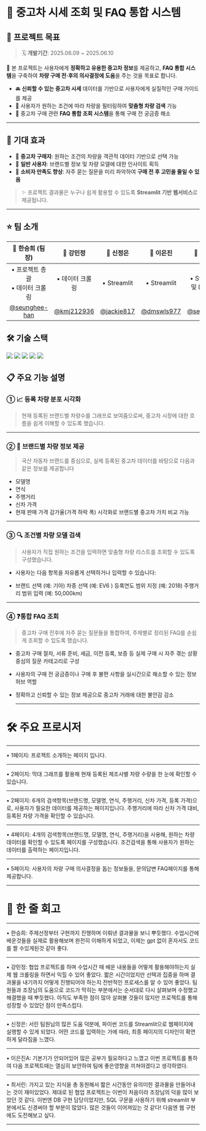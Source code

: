 # 🚗 중고차 시세 조회 및 FAQ 통합 시스템

## 📌 프로젝트 목표
> 🗓 **개발기간**: 2025.06.09 ~ 2025.06.10  

🎯 본 프로젝트는 사용자에게 **정확하고 유용한 중고차 정보**를 제공하고,
**FAQ 통합 시스템**을 구축하여 **차량 구매 전·후의 의사결정에 도움**을 주는 것을 목표로 합니다.

- 🚘 **신뢰할 수 있는 중고차 시세** 데이터를 기반으로 사용자에게 실질적인 구매 가이드를 제공  
- 🧠 사용자가 원하는 조건에 따라 차량을 필터링하여 **맞춤형 차량 검색** 가능  
- 🏢 중고차 구매 관련 **FAQ 통합 조회 시스템**을 통해 구매 전 궁금증 해소 

---



## 📎 기대 효과

- 📌 **중고차 구매자**: 원하는 조건의 차량을 객관적 데이터 기반으로 선택 가능  
- 📌 **일반 사용자**: 브랜드별 정보 및 차량 모델에 대한 인사이트 획득  
- 📌 **소비자 만족도 향상**: 자주 묻는 질문을 미리 파악하여 **구매 전 후 고민을 줄일 수 있음**

> ✨ 프로젝트 결과물은 누구나 쉽게 활용할 수 있도록 **Streamlit 기반 웹서비스**로 제공됩니다.

---




## ⭐ 팀 소개


| 👩 한승희 (팀장) | 👩 강민정 | 👩 신정은 | 👩 이은진 | 👩 최서린 |
|:---:|:---:|:---:|:---:|:---:|
| • 프로젝트 총괄<br/>• 데이터 크롤링 | • 데이터 크롤링 | • Streamlit | • Streamlit | • Streamlit 및 DB 구축 |
| [@seunghee-han](https://github.com/seunghee-han) | [@kmj212936](https://github.com/kmj212936) | [@jackie817](https://github.com/jackie817) | [@dmswls977](https://github.com/dmswls977) | [@seorinchoi](https://github.com/seorinchoi) |





## 🛠️ 기술 스택
<div>
    <img src="https://img.shields.io/badge/github-181717?style=for-the-badge&logo=github&logoColor=white"> <img src="https://img.shields.io/badge/Python-3776AB?style=for-the-badge&logo=Python&logoColor=white">    <img src="https://img.shields.io/badge/MySQL-4479A1?style=for-the-badge&logo=MySQL&logoColor=white">  <img src="https://img.shields.io/badge/Pandas-150458?style=for-the-badge&logo=Pandas&logoColor=white">    <img src="https://img.shields.io/badge/Streamlit-FF4B4B?style=for-the-badge&logo=streamlit&logoColor=white"/>
</div>





## 📋 주요 기능 설명

### ① 📈 등록 차량 분포 시각화

> 현재 등록된 브랜드별 차량수를 그래프로 보여줌으로써,
중고차 시장에 대한 흐름을 쉽게 이해할 수 있도록 했습니다.


---



### ② 🚙 브랜드별 차량 정보 제공

> 국산 자동차 브랜드를 중심으로, 실제 등록된 중고차 데이터를 바탕으로 다음과 같은 정보를 제공합니다

- 모델명
- 연식
- 주행거리
- 신차 가격
- 현재 판매 가격
  감가율(가격 하락 폭) 시각화로 브랜드별 중고차 가치 비교 가능 

---

### ③ 🔍 조건별 차량 모델 검색

> 사용자가 직접 원하는 조건을 입력하면 맞춤형 차량 리스트를 조회할 수 있도록 구성했습니다.

- 사용자는 다음 항목을 자유롭게 선택하거나 입력할 수 있습니다:

- 브랜드 선택 (예: 기아)
차종 선택 (예: EV6 )
등록연도 범위 지정 (예: 2018)
주행거리 범위 입력 (예: 50,000km)

---

### ④ ❓통합 FAQ 조회

> 중고차 구매 전후에 자주 묻는 질문들을 통합하여, 주제별로 정리된 FAQ를 손쉽게 조회할 수 있도록 했습니다.

- 중고차 구매 절차, 서류 준비, 세금, 이전 등록, 보증 등 실제 구매 시 자주 겪는 상황 중심의 질문 카테고리로 구성
- 사용자의 구매 전 궁금증이나 구매 후 불편 사항을 실시간으로 해소할 수 있는 정보 허브 역할
- 정확하고 신뢰할 수 있는 정보 제공으로 중고차 거래에 대한 불안감 감소

  ---




# 🛠️ 주요 프로시저
____________________________________________________________________________________________________________________________________________________________________
• 1페이지: 프로젝트 소개하는 페이지 입니다.
____________________________________________________________________________________________________________________________________________________________________
• 2페이지: 막대 그래프를 활용해 현재 등록된 제조사별 차량 수량을 한 눈에 확인할 수 있습니다. 
____________________________________________________________________________________________________________________________________________________________________
• 2페이지: 6개의 검색항목(브랜드명, 모델명, 연식, 주행거리, 신차 가격, 등록 가격)으로, 사용자가 필요한 데이터를 제공하는 페이지입니다. 주행거리에 따라 신차 가격 대비, 등록된 차량 가격을 확인할 수 있습니다. 
____________________________________________________________________________________________________________________________________________________________________
• 4페이지: 4개의 검색항목(브랜드명, 모델명, 연식, 주행거리)을 사용해, 원하는 차량 데이터를 확인할 수 있도록 페이지를 구성했습니다. 조건검색을 통해 사용자가 원하는 데이터를 출력하는 페이지입니다.
____________________________________________________________________________________________________________________________________________________________________
• 5페이지: 사용자의 차량 구매 의사결정을 돕는 정보들을, 문의답변 FAQ페이지를 통해 제공합니다.  
____________________________________________________________________________________________________________________________________________________________________





# 💭 한 줄 회고
____________________________________________________________________________________________________________________________________________________________________
• 한승희: 주제선정부터 구현까지 진행하며 이뤄낸 결과물을 보니 뿌듯했다. 수업시간에 배운것들을 실제로 활용해보며 완전히 이해하게 되었고, 이제는 gpt 없이 혼자서도 코드를 짤 수있게된것 같아 좋다. 
____________________________________________________________________________________________________________________________________________________________________
• 강민정: 협업 프로젝트를 하며 수업시간 때 배운 내용들을 어떻게 활용해야하는지 실제 웹 크롤링을 하면서 익힐 수 있어 좋았다. 짧은 시간이었지만 선택과 집중을 하며 결과물을 내기까지 어떻게 진행되어야 하는지 전반적인 프로세스를 알 수 있어 좋았다. 팀원들과 조장님의 도움으로 코드가 막히는 부분에서는 순서대로 다시 살펴보며 수정했고 해결했을 때 뿌듯했다. 아직도 부족한 점이 많아 살펴볼 것들이 많지만 프로젝트를 통해 성장할 수 있었던 점이 만족스럽다.
____________________________________________________________________________________________________________________________________________________________________
• 신정은: 서린 팀원님의 많은 도움 덕분에, 파이썬 코드를 Streamlit으로 웹페이지에 실행할 수 있게 되었다. 어떤 코드를 입력하는 가에 따라, 최종 페이지의 디자인이 확연하게 달라짐을 느꼈다.
____________________________________________________________________________________________________________________________________________________________________
• 이은진A: 기본기가 안되어있어 많은 공부가 필요하다고 느꼈고 이번 프로젝트를 통하여 다음 프로젝트때는 열심히 보안하여 팀에 좋은영향을 끼쳐야겠다고 생각하였다. 
____________________________________________________________________________________________________________________________________________________________________
• 최서린: 가지고 있는 지식을 총 동원해서 짧은 시간동안 유의미한 결과물을 만들어내는 것이 재미있었다. 제대로 된 협업 프로젝트는 이번이 처음이라 조장님의 덕을 많이 보았던 것 같다. 이번엔 DB 구현 담당이었지만, SQL 구문을 사용하기 위해 streamlit 부분에서도 신경써야 할 부분이 많았다. 많은 것들이 이어져있는 것 같다! 다음엔 웹 구현에도 도전해보고 싶다.
____________________________________________________________________________________________________________________________________________________________________

